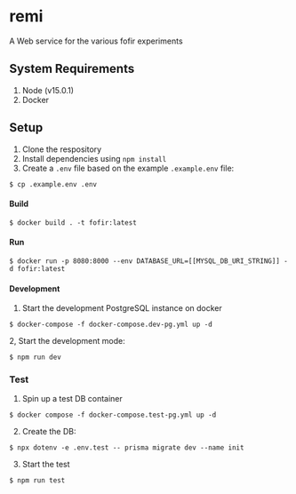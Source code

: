 # remi

A Web service for the various fofir experiments

## System Requirements

1. Node (v15.0.1)
2. Docker

## Setup

1. Clone the respository
2. Install dependencies using `npm install`
3. Create a `.env` file based on the example `.example.env` file:

```
$ cp .example.env .env
```

#### Build

```
$ docker build . -t fofir:latest
```

#### Run

```
$ docker run -p 8080:8000 --env DATABASE_URL=[[MYSQL_DB_URI_STRING]] -d fofir:latest
```

#### Development

1. Start the development PostgreSQL instance on docker

```
$ docker-compose -f docker-compose.dev-pg.yml up -d
```

2, Start the development mode:

```
$ npm run dev
```

### Test

1. Spin up a test DB container

```
$ docker compose -f docker-compose.test-pg.yml up -d
```

2. Create the DB:

```
$ npx dotenv -e .env.test -- prisma migrate dev --name init
```

3. Start the test

```
$ npm run test
```
